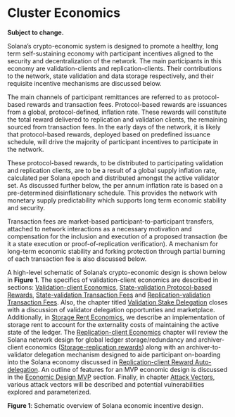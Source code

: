 # Cluster Economics

**Subject to change.**

Solana’s crypto-economic system is designed to promote a healthy, long term self-sustaining economy with participant incentives aligned to the security and decentralization of the network. The main participants in this economy are validation-clients and replication-clients. Their contributions to the network, state validation and data storage respectively, and their requisite incentive mechanisms are discussed below.

The main channels of participant remittances are referred to as protocol-based rewards and transaction fees. Protocol-based rewards are issuances from a global, protocol-defined, inflation rate. These rewards will constitute the total reward delivered to replication and validation clients, the remaining sourced from transaction fees. In the early days of the network, it is likely that protocol-based rewards, deployed based on predefined issuance schedule, will drive the majority of participant incentives to participate in the network.

These protocol-based rewards, to be distributed to participating validation and replication clients, are to be a result of a global supply inflation rate, calculated per Solana epoch and distributed amongst the active validator set. As discussed further below, the per annum inflation rate is based on a pre-determined disinflationary schedule. This provides the network with monetary supply predictability which supports long term economic stability and security.

Transaction fees are market-based participant-to-participant transfers, attached to network interactions as a necessary motivation and compensation for the inclusion and execution of a proposed transaction \(be it a state execution or proof-of-replication verification\). A mechanism for long-term economic stability and forking protection through partial burning of each transaction fee is also discussed below.

A high-level schematic of Solana’s crypto-economic design is shown below in **Figure 1**. The specifics of validation-client economics are described in sections: [Validation-client Economics](ed_validation_client_economics/), [State-validation Protocol-based Rewards](ed_validation_client_economics/ed_vce_state_validation_protocol_based_rewards.md), [State-validation Transaction Fees](ed_validation_client_economics/ed_vce_state_validation_transaction_fees.md) and [Replication-validation Transaction Fees](ed_validation_client_economics/ed_vce_replication_validation_transaction_fees.md). Also, the chapter titled [Validation Stake Delegation](ed_validation_client_economics/ed_vce_validation_stake_delegation.md) closes with a discussion of validator delegation opportunties and marketplace. Additionally, in [Storage Rent Economics](https://github.com/solana-labs/solana/tree/aacead62c0eb052068172eba6b53fc85874d6d54/book/src/ed_storage_rent_economics.md), we describe an implementation of storage rent to account for the externality costs of maintaining the active state of the ledger. The [Replication-client Economics](ed_replication_client_economics/) chapter will review the Solana network design for global ledger storage/redundancy and archiver-client economics \([Storage-replication rewards](ed_replication_client_economics/ed_rce_storage_replication_rewards.md)\) along with an archiver-to-validator delegation mechanism designed to aide participant on-boarding into the Solana economy discussed in [Replication-client Reward Auto-delegation](ed_replication_client_economics/ed_rce_replication_client_reward_auto_delegation.md). An outline of features for an MVP economic design is discussed in the [Economic Design MVP](ed_mvp.md) section. Finally, in chapter [Attack Vectors](ed_attack_vectors.md), various attack vectors will be described and potential vulnerabilities explored and parameterized.

**Figure 1**: Schematic overview of Solana economic incentive design.

